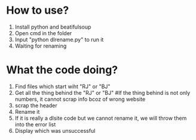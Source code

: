 # How to use?
1. Install python and beatifulsoup
2. Open cmd in the folder
3. Input "python dlrename.py" to run it
4. Waiting for renaming
# What the code doing?
1. Find files which start wiht "RJ" or "BJ"
2. Get all the thing behind the "RJ" or "BJ" #If the thing behind is not only numbers, it cannot scrap info bcoz of wrong website
3. scrap the header 
4. Rename it
5. If it is really a dlsite code but we cannot rename it, we will throw them into the error list
6. Display which was unsuccessful
